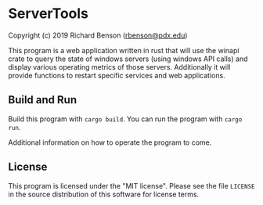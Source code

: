 # ServerTools
Copyright (c) 2019 Richard Benson (rbenson@pdx.edu)

This program is a web application written in rust that will use the winapi crate to query the state of windows servers (using windows API calls) and display various operating metrics of those servers. Additionally it will provide functions to restart specific services and web applications.

## Build and Run
Build this program with `cargo build`. You can run the program with `cargo run`.

Additional information on how to operate the program to come.

## License
This program is licensed under the "MIT license". Please see the file `LICENSE` in the source distribution of this software for license terms.